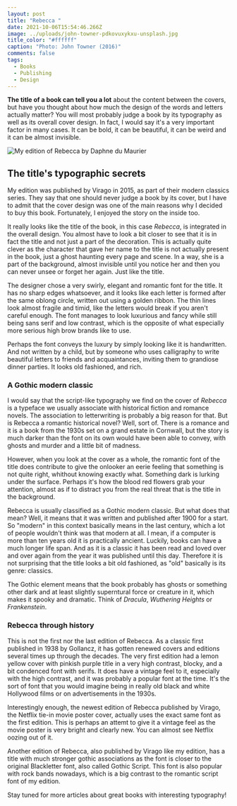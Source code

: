 ```yaml
---
layout: post
title: "Rebecca "
date: 2021-10-06T15:54:46.266Z
image: ../uploads/john-towner-pdkovuxykxu-unsplash.jpg
title_color: "#ffffff"
caption: "Photo: John Towner (2016)"
comments: false
tags:
  - Books
  - Publishing
  - Design
---
```

**The title of a book can tell you a lot** about the content between the covers, but have you thought about how much the design of the words and letters actually matter? You will most probably judge a book by its typography as well as its overall cover design. In fact, I would say it's a very important factor in many cases. It can be bold, it can be beautiful, it can be weird and it can be almost invisible. 

![My edition of Rebecca by Daphne du Maurier](../uploads/img_2384.jpg "My copy of Rebecca by Daphne du Maurier")

## The title's typographic secrets

My edition was published by Virago in 2015, as part of their modern classics series. They say that one should never judge a book by its cover, but I have to admit that the cover design was one of the main reasons why I decided to buy this book. Fortunately, I enjoyed the story on the inside too. 

It really looks like the title of the book, in this case *Rebecca*, is integrated in the overall design. You almost have to look a bit closer to see that it is in fact the title and not just a part of the decoration. This is actually quite clever as the character that gave her name to the title is not actually present in the book, just a ghost haunting every page and scene. In a way, she is a part of the background, almost invisible until you notice her and then you can never unsee or forget her again. Just like the title. 

The designer chose a very swirly, elegant and romantic font for the title. It has no sharp edges whatsoever, and it looks like each letter is formed after the same oblong circle, written out using a golden ribbon. The thin lines look almost fragile and timid, like the letters would break if you aren't careful enough. The font manages to look luxurious and fancy while still being sans serif and low contrast, which is the opposite of what especially more serious high brow brands like to use. 

Perhaps the font conveys the luxury by simply looking like it is handwritten. And not written by a child, but by someone who uses calligraphy to write beautiful letters to friends and acquaintances, inviting them to grandiose dinner parties. It looks old fashioned, and rich. 

### A Gothic modern classic

I would say that the script-like typography we find on the cover of *Rebecca* is a typeface we usually associate with historical fiction and romance novels. The association to letterwriting is probably a big reason for that. But is Rebecca a romantic historical novel? Well, sort of. There is a romance and it is a book from the 1930s set on a grand estate in Cornwall, but the story is much darker than the font on its own would have been able to convey, with ghosts and murder and a little bit of madness. 

However, when you look at the cover as a whole, the romantic font of the title does contribute to give the onlooker an eerie feeling that something is not quite right, whithout knowing exactly what. Something dark is lurking under the surface. Perhaps it's how the blood red flowers grab your attention, almost as if to distract you from the real threat that is the title in the background. 

Rebecca is usually classified as a Gothic modern classic. But what does that mean? Well, it means that it was written and published after 1900 for a start. So "modern" in this context basically means in the last century, which a lot of people wouldn't think was that modern at all. I mean, if a computer is more than ten years old it is practically ancient. Luckily, books can have a much longer life span. And as it is a classic it has been read and loved over and over again from the year it was published until this day. Therefore it is not surprising that the title looks a bit old fashioned, as "old" basically is its genre: classics. 

The Gothic element means that the book probably has ghosts or something other dark and at least slightly superntural force or creature in it, which makes it spooky and dramatic. Think of *Dracula*, *Wuthering Heights* or *Frankenstein*. 

### Rebecca through history

This is not the first nor the last edition of Rebecca. As a classic first published in 1938 by Gollancz, it has gotten renewed covers and editions several times up through the decades. The very first edition had a lemon yellow cover with pinkish purple title in a very high contrast, blocky, and a bit condenced font with serifs. It does have a vintage feel to it, especially with the high contrast, and it was probably a popular font at the time. It's the sort of font that you would imagine being in really old black and white Hollywood films or on advertisements in the 1930s. 

Interestingly enough, the newest edition of Rebecca published by Virago, the Netflix tie-in movie poster cover, actually uses the exact same font as the first edition. This is perhaps an attemt to give it a vintage feel as the movie poster is very bright and clearly new. You can almost see Netflix oozing out of it. 

Another edition of Rebecca, also published by Virago like my edition, has a title with much stronger gothic associations as the font is closer to the original Blackletter font, also called Gothic Script. This font is also popular with rock bands nowadays, which is a big contrast to the romantic script font of my edition. 

Stay tuned for more articles about great books with interesting typography!